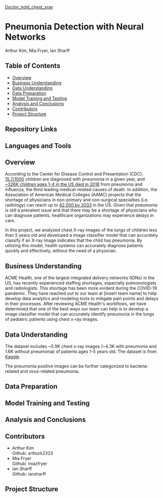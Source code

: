 [Doctor_hold_chest_xray](images/chest-x-ray.jpeg)
# Pneumonia Detection with Neural Networks

Arthur Kim, Mia Fryer, Ian Sharff

## Table of Contents
* [Overview](#overview)
* [Business Understanding](#business-understanding)
* [Data Understanding](#data-understanding)
* [Data Preparation](#data-preparation)
* [Model Training and Testing](#model-training-and-testing)
* [Analysis and Conclusions](#analysis-and-conclusions)
* [Contributors](#contributors)
* [Project Structure](#project-structure)

## Repository Links

## Languages and Tools

## Overview
According to the Center for Disease Control and Presentation (CDC), [15.7/1000](https://www.cdc.gov/media/releases/2015/p0225-pneumonia-hospitalizations.html) children are diagnosed with pneumonia in a given year, and [~326K children ages 1-4 in the US died in 2018](https://www.cdc.gov/nchs/data/hus/2019/007-508.pdf) from pneumonia and influenza, the third leading medical-related causes of death. In addition, the Association of American Medical Colleges (AAMC) projects that the shortage of physicians in non-primary and non-surgical specialties (i.e. radiology) can reach up to [42,000 by 2033](https://www.aamc.org/news-insights/press-releases/new-aamc-report-confirms-growing-physician-shortage) in the US. Given that pneumonia is still a prevalent issue and that there may be a shortage of physicians who can diagnose patients, healthcare organizations may experience delays in care.

In this project, we analyzed chest X-ray images of the lungs of children less than 5 years old and developed a image classifier model that can accurately classify if an X-ray image indicates that the child has pneumonia. By utilizing this model, health systems can accurately diagnose patients quickly and effectively, without the need of a physician.

## Business Understanding
ACME Health, one of the largest integrated delivery networks (IDNs) in the US, has recently experienced staffing shortages, especially pulmonologists and radiologists. This shortage has been more evident during the COVID-19 pandemic. They have reached out to our team at [insert team name] to help develop data analytics and modeling tools to mitigate pain points and delays in their processes. After reviewing ACME Health's workflows, we have determined that one of the best ways our team can help is to develop a image classifier model that can accurately identify pneumonia in the lungs of pediatric patients using chest x-ray images.

## Data Understanding
The dataset includes ~5.9K chest x-ray images (~4.3K with pneumonia and 1.6K without pneumonia) of patients ages 1-5 years old. The dataset is from [Kaggle](https://www.kaggle.com/paultimothymooney/chest-xray-pneumonia).

The pneumonia positive images can be further categorized to bacteria-related and virus-related pneumonia.

## Data Preparation

## Model Training and Testing

## Analysis and Conclusions

## Contributors
- Arthur Kim <br>
    Github: arthurk2323<br>
- Mia Fryer <br>
    Github: miazfryer<br>
- Ian Sharff <br>
    Github: iansharff<br>
    
## Project Structure
